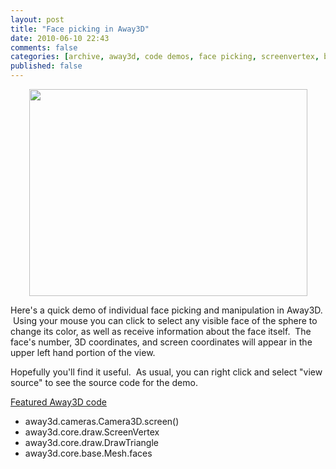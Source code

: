 ```yaml
---
layout: post
title: "Face picking in Away3D"
date: 2010-06-10 22:43
comments: false
categories: [archive, away3d, code demos, face picking, screenvertex, blogroll]
published: false
---
```


<p style="text-align: center;"><a href="http://savagelook.com/demos/face_picking/sandbox.html" target="_self" rel="shadowbox;height=600;width=800;"><img class="aligncenter size-full wp-image-21" title="face_picking" src="http://savagelook.com/blog/wp-content/uploads/2010/06/face_picking.jpg" alt="" width="445" height="331" /></a></p>

Here's a quick demo of individual face picking and manipulation in Away3D.  Using your mouse you can click to select any visible face of the sphere to change its color, as well as receive information about the face itself.  The face's number, 3D coordinates, and screen coordinates will appear in the upper left hand portion of the view.

Hopefully you'll find it useful.  As usual, you can right click and select "view source" to see the source code for the demo.

<span style="text-decoration: underline;">Featured Away3D code</span>
<ul>
	<li> away3d.cameras.Camera3D.screen()</li>
	<li> away3d.core.draw.ScreenVertex</li>
	<li>away3d.core.draw.DrawTriangle</li>
	<li>away3d.core.base.Mesh.faces</li>
</ul>